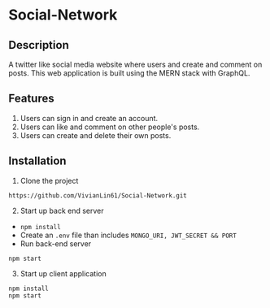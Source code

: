 # Social-Network

## Description

A twitter like social media website where users and create and comment on posts. This web application is built using the MERN stack with GraphQL.

## Features

1. Users can sign in and create an account.
2. Users can like and comment on other people's posts.
3. Users can create and delete their own posts.

## Installation

1. Clone the project

```https://github.com/VivianLin61/Social-Network.git```

2. Start up back end server
- ```npm install```
- Create an ```.env``` file than includes ```MONGO_URI, JWT_SECRET && PORT```
- Run back-end server
```
npm start
```

3. Start up client application
```cd client
npm install
npm start
```
